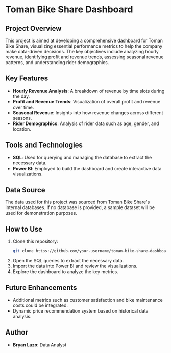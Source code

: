 # Toman Bike Share Dashboard

## Project Overview
This project is aimed at developing a comprehensive dashboard for Toman Bike Share, visualizing essential performance metrics to help the company make data-driven decisions. The key objectives include analyzing hourly revenue, identifying profit and revenue trends, assessing seasonal revenue patterns, and understanding rider demographics.

## Key Features
- **Hourly Revenue Analysis**: A breakdown of revenue by time slots during the day.
- **Profit and Revenue Trends**: Visualization of overall profit and revenue over time.
- **Seasonal Revenue**: Insights into how revenue changes across different seasons.
- **Rider Demographics**: Analysis of rider data such as age, gender, and location.

## Tools and Technologies
- **SQL**: Used for querying and managing the database to extract the necessary data.
- **Power BI**: Employed to build the dashboard and create interactive data visualizations.

## Data Source
The data used for this project was sourced from Toman Bike Share's internal databases. If no database is provided, a sample dataset will be used for demonstration purposes.

## How to Use
1. Clone this repository:
   ```bash
   git clone https://github.com/your-username/toman-bike-share-dashboard.git
   ```
2. Open the SQL queries to extract the necessary data.
3. Import the data into Power BI and review the visualizations.
4. Explore the dashboard to analyze the key metrics.

## Future Enhancements
- Additional metrics such as customer satisfaction and bike maintenance costs could be integrated.
- Dynamic price recommendation system based on historical data analysis.

## Author
- **Bryan Lazo**: Data Analyst
